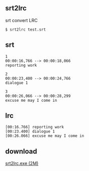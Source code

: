 ## srt2lrc

srt convert LRC

```
$ srt2lrc test.srt
```


## srt
```
1
00:00:16,766 --> 00:00:18,066
reporting work

2
00:00:23,400 --> 00:00:24,766
dialogue 1

3
00:00:26,066 --> 00:00:28,299
excuse me may I come in
```

## lrc
```
[00:16.766] reporting work
[00:23.400] dialogue 1
[00:26.066] excuse me may I come in
```





## download

[srt2lrc.exe (2M)](https://raw.githubusercontent.com/laof/srt2lrc/main/srt2lrc.exe)